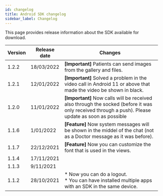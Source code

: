```yaml
---
id: changelog
title: Android SDK changelog
sidebar_label: Changelog
---
```


This page provides release information about the SDK available for download.


| Version | Release date | Changes                                                                      |
| ------- | ------------ | ---------------------------------------------------------------------------- |
| 1.2.2   | 18/03/2022   | **\[Important\]** Patients can send images from the gallery and files. |
| 1.2.1   | 12/01/2022   | **\[Important\]** Solved a problem in the video call in Android 11 or above that made the video be shown in black. |
| 1.2.0   | 11/01/2022   | **\[Important\]** Now calls will be received also through the socked (before it was only received through a push). Please update as soon as possible |
| 1.1.6   | 1/01/2022    | **\[Feature\]** Now system messages will be shown in the middel of the chat (not as a Doctor message as it was before). |
| 1.1.7   | 22/12/2021   | **\[Feature\]** Now you can customize the font that is used in the views.        |
| 1.1.4   | 17/11/2021   |                                                                              |
| 1.1.3   | 9/11/2021    |                                                                              |
| 1.1.2   | 28/10/2021   | \* Now you can do a logout.<br>\* You can have installed multiple apps with an SDK in the same device. |